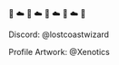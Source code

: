 :evergreen_tree: :cloud: :evergreen_tree: :cloud: :evergreen_tree: :cloud: :evergreen_tree: :cloud: :evergreen_tree:

Discord: @lostcoastwizard

Profile Artwork: @Xenotics
